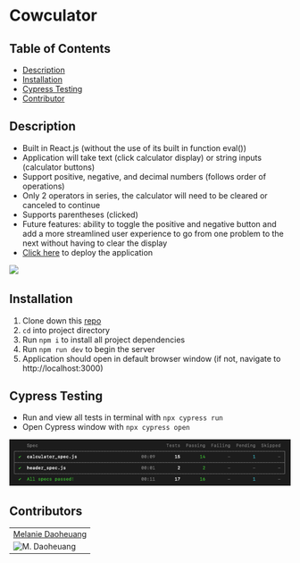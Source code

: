 # Cowculator 

## Table of Contents
* [Description](#description)
* [Installation](#installation)
* [Cypress Testing](#cypress)
* [Contributor](#contributor) 

<a name="description"></a>
## Description
- Built in React.js (without the use of its built in function eval())
- Application will take text (click calculator display) or string inputs (calculator buttons)
- Support positive, negative, and decimal numbers (follows order of operations)
- Only 2 operators in series, the calculator will need to be cleared or canceled to continue 
- Supports parentheses (clicked)
- Future features: ability to toggle the positive and negative button and add a more streamlined user experience to go from one problem to the next without having to clear the display
-  [Click here](https://vidmob-cowculator.herokuapp.com/) to deploy the application
 
<img src="https://media.giphy.com/media/5FkJhiTrw9mY5PL10l/giphy.gif">                                                                              
                                                                                           
                                                                                           
<a name="installation"></a>
## Installation
1. Clone down this [repo](https://github.com/Gifty-capstone/gifty-frontend)
2. `cd` into project directory
3. Run `npm i` to install all project dependencies
4. Run `npm run dev` to begin the server
5. Application should open in default browser window (if not, navigate to http://localhost:3000)

<a name="cypress"></a>
## Cypress Testing 
- Run and view all tests in terminal with `npx cypress run`
- Open Cypress window with `npx cypress open`

![cypress](./public/cypress.png)

<a name="contributor"></a>
## Contributors
<table>
    <tr>
        <td><a href="https://github.com/daomeow">Melanie Daoheuang</td>
    </tr>
    <tr>
      <td><img src="https://avatars.githubusercontent.com/u/72346536?v=4" alt="M. Daoheuang" width="125" height="auto" /></td>
</table>
